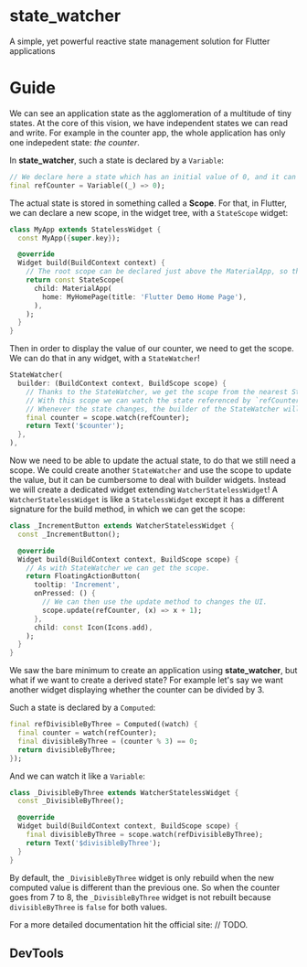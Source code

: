 # state_watcher
A simple, yet powerful reactive state management solution for Flutter applications

# Guide

We can see an application state as the agglomeration of a multitude of tiny states. At the core of this vision, we have independent states we can read and write. For example in the counter app, the whole application has only one indepedent state: *the counter*.

In **state_watcher**, such a state is declared by a `Variable`:

```dart
// We declare here a state which has an initial value of 0, and it can be referenced through `refCounter`.
final refCounter = Variable((_) => 0);
```

The actual state is stored in something called a **Scope**. For that, in Flutter, we can declare a new scope, in the widget tree, with a `StateScope` widget:

```dart
class MyApp extends StatelessWidget {
  const MyApp({super.key});

  @override
  Widget build(BuildContext context) {
    // The root scope can be declared just above the MaterialApp, so that it can be accessed from anywhere in the application.
    return const StateScope(
      child: MaterialApp(
        home: MyHomePage(title: 'Flutter Demo Home Page'),
      ),
    );
  }
}
```

Then in order to display the value of our counter, we need to get the scope. We can do that in any widget, with a `StateWatcher`!

```dart
StateWatcher(
  builder: (BuildContext context, BuildScope scope) {
    // Thanks to the StateWatcher, we get the scope from the nearest StateScope ancestor.
    // With this scope we can watch the state referenced by `refCounter`.
    // Whenever the state changes, the builder of the StateWatcher will be called again.
    final counter = scope.watch(refCounter);
    return Text('$counter');
  },
),
```

Now we need to be able to update the actual state, to do that we still need a scope.
We could create another `StateWatcher` and use the scope to update the value, but it can be cumbersome to deal with builder widgets.
Instead we will create a dedicated widget extending `WatcherStatelessWidget`!
A `WatcherStatelessWidget` is like a `StatelessWidget` except it has a different signature for the build method, in which we can get the scope:

```dart
class _IncrementButton extends WatcherStatelessWidget {
  const _IncrementButton();

  @override
  Widget build(BuildContext context, BuildScope scope) {
    // As with StateWatcher we can get the scope.
    return FloatingActionButton(
      tooltip: 'Increment',
      onPressed: () {
        // We can then use the update method to changes the UI.
        scope.update(refCounter, (x) => x + 1);
      },
      child: const Icon(Icons.add),
    );
  }
}
```

We saw the bare minimum to create an application using **state_watcher**, but what if we want to create a derived state?
For example let's say we want another widget displaying whether the counter can be divided by 3.

Such a state is declared by a `Computed`:

```dart
final refDivisibleByThree = Computed((watch) {
  final counter = watch(refCounter);
  final divisibleByThree = (counter % 3) == 0;
  return divisibleByThree;
});
```

And we can watch it like a `Variable`:

```dart
class _DivisibleByThree extends WatcherStatelessWidget {
  const _DivisibleByThree();

  @override
  Widget build(BuildContext context, BuildScope scope) {
    final divisibleByThree = scope.watch(refDivisibleByThree);
    return Text('$divisibleByThree');
  }
}
```

By default, the `_DivisibleByThree` widget is only rebuild when the new computed value is different than the previous one. So when the counter goes from 7 to 8, the `_DivisibleByThree` widget is not rebuilt because `divisibleByThree` is `false` for both values. 


For a more detailed documentation hit the official site: // TODO.


## DevTools